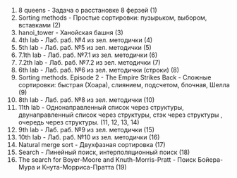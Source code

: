 1. 8 queens - Задача о расстановке 8 ферзей (1)
2. Sorting methods - Простые сортировки: пузырьком, выбором, вставками (2)
3. hanoi_tower - Ханойская башня (3)
4. 4th lab - Лаб. раб. №4 из зел. методички (4)
5. 5th lab - Лаб. раб. №5 из зел. методички (5)
6. 7.1th lab - Лаб. раб. №7.1 из зел. методички (6)
7. 7.2th lab - Лаб. раб. №7.2 из зел. методички (7)
8. 6th lab - Лаб. раб. №6 из зел. методички (строки) (8)
9. Sorting methods. Episode 2 - The Empire Strikes Back - Сложные сортировки: быстрая (Хоара), слиянием, подсчетом, блочная, Шелла (9)
10. 8th lab - Лаб. раб. №8 из зел. методички (10)
11. 11th lab - Однонаправленный список через структуры, двунаправленный список через структуры, стэк через структуры , очередь через структуры. (11, 12, 13, 14)
12. 9th lab - Лаб. раб. №9 из зел. методички (15)
13. 10th lab - Лаб. раб. №10 из зел. методички (16)
14. Natural merge sort - Двухфазная сортировка (17)
15. Search - Линейный поиск, интерполяционный поиск (18)
16. The search for Boyer-Moore and Knuth-Morris-Pratt - Поиск Бойера-Мура и Кнута-Морриса-Пратта (19)
